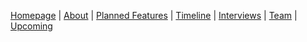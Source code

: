 [Homepage](index.md) | [About](about.md) | [Planned Features](features.md) | [Timeline](timeline.md) | [Interviews](interviews.md) | [Team](team.md) | [Upcoming](upcoming.md)
